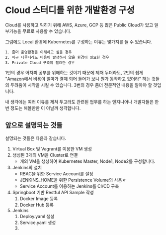 # Cloud 스터디를 위한 개발환경 구성

 Cloud를 사용하고 익히기 위해 AWS, Azure, GCP 등 많은 Public Cloud가 있고 일부기능을 무료로 사용할 수 있습니다.
  
 그럼에도 Local 환경에 Kubernetes를 구성하는 이유는 몇가지를 들 수 있습니다.

    1. 좀더 운영환경을 이해하고 싶을 경우
    2. 마구 다루더라도 비용이 발생하지 않을 환경이 필요한 경우
    3. Private Cloud 구축이 필요한 경우

 1번의 경우 어차피 공부를 위해하는 것이기 때문에 제쳐 두더라도, 2번의 쉽게 "Amazon에서 비용이 얼마가 결제 되어 들어가 보니 뭔가 동작하고 있더라" 하는 것들의 두려움이 시작을 시킬 수 있습니다. 3번의 경우 좀더 전문적인 내용을 알아야 할 것입니다.

 내 생각에는 여러 이유를 제쳐 두고라도 관련된 업무를 하는 엔지니어나 개발자들은 한번 정도는 해볼만한 이 아닐까 생각합니다.

## 앞으로 설명되는 것들

설명되는 것들은 다음과 같습니다.

1. Virtual Box 및 Vagrant를 이용한 VM 생성
2. 생성된 3개의 VM을 Cluster로 연결
   - 개의 VM을 생성하여 Kubernetes Master, Node1, Node2를 구성합니다.
3. Jenkins의 설치
   - RBAC을 위한 Service Account를 설정
   - JENKINS_HOME을 위한 Persistence Volume의 사용ㅎ
   - Service Account를 이용하는 Jenkins를 CI/CD 구축
4. Springboot 기반 Restful API Sample 작성
   1. Docker Image 등록
   2. Docker Hub 등록
5. Jenkins
   1. Deploy.yaml 생성
   2. Service.yaml 생성
   3. 
